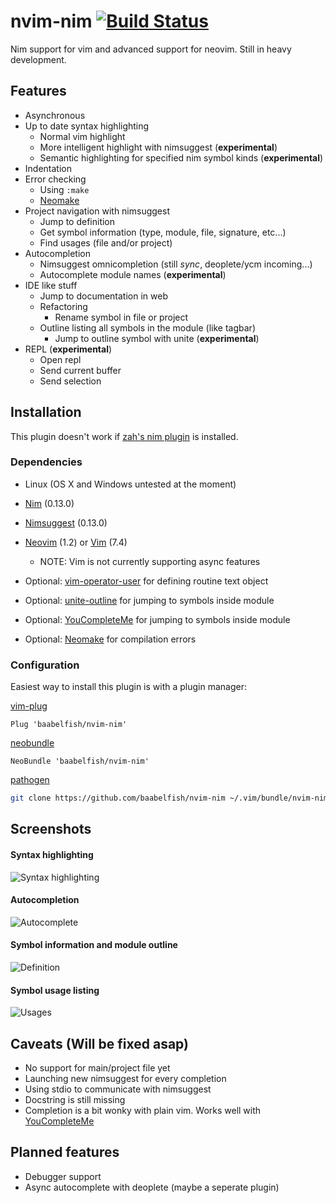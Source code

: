 # nvim-nim [![Build Status](https://travis-ci.org/baabelfish/nvim-nim.svg?branch=master)](https://travis-ci.org/baabelfish/nvim-nim)
Nim support for vim and advanced support for neovim. Still in heavy development.


## Features

- Asynchronous
- Up to date syntax highlighting
    - Normal vim highlight
    - More intelligent highlight with nimsuggest (**experimental**)
    - Semantic highlighting for specified nim symbol kinds (**experimental**)
- Indentation
- Error checking
    - Using ``:make``
    - [Neomake](https://github.com/benekastah/neomake)
- Project navigation with nimsuggest
    - Jump to definition
    - Get symbol information (type, module, file, signature, etc...)
    - Find usages (file and/or project)
- Autocompletion
    - Nimsuggest omnicompletion (still *sync*, deoplete/ycm incoming...)
    - Autocomplete module names (**experimental**)
- IDE like stuff
    - Jump to documentation in web
    - Refactoring
        - Rename symbol in file or project
    - Outline listing all symbols in the module (like tagbar)
        - Jump to outline symbol with unite (**experimental**)
- REPL (**experimental**)
    - Open repl
    - Send current buffer
    - Send selection

## Installation

This plugin doesn't work if [zah's nim plugin](https://github.com/zah/nim.vim) is installed.

### Dependencies
- Linux (OS X and Windows untested at the moment)
- [Nim](http://nim-lang.org/) (0.13.0)
- [Nimsuggest](https://github.com/nim-lang/nimsuggest) (0.13.0)
- [Neovim](https://neovim.io/) (1.2) or [Vim](http://www.vim.org/) (7.4)
    - NOTE: Vim is not currently supporting async features

- Optional: [vim-operator-user](https://github.com/kana/vim-operator-user) for defining routine text object
- Optional: [unite-outline](https://github.com/h1mesuke/unite-outline) for jumping to symbols inside module
- Optional: [YouCompleteMe](https://github.com/Valloric/YouCompleteMe) for jumping to symbols inside module
- Optional: [Neomake](https://github.com/benekastah/neomake) for compilation errors

### Configuration

Easiest way to install this plugin is with a plugin manager:

[vim-plug](https://github.com/junegunn/vim-plug)
```viml
Plug 'baabelfish/nvim-nim'
```

[neobundle](https://github.com/Shougo/neobundle.vim)
```viml
NeoBundle 'baabelfish/nvim-nim'
```

[pathogen](https://github.com/tpope/vim-pathogen)
```sh
git clone https://github.com/baabelfish/nvim-nim ~/.vim/bundle/nvim-nim
```

## Screenshots

#### Syntax highlighting
![Syntax highlighting](https://raw.githubusercontent.com/baabelfish/nvim-nim/master/misc/screenshots/syntaxhl.png)

#### Autocompletion
![Autocomplete](https://raw.githubusercontent.com/baabelfish/nvim-nim/master/misc/screenshots/autocomplete.png)

#### Symbol information and module outline
![Definition](https://raw.githubusercontent.com/baabelfish/nvim-nim/master/misc/screenshots/definition.png)

#### Symbol usage listing
![Usages](https://raw.githubusercontent.com/baabelfish/nvim-nim/master/misc/screenshots/usages.png)

## Caveats (Will be fixed asap)
- No support for main/project file yet
- Launching new nimsuggest for every completion
- Using stdio to communicate with nimsuggest
- Docstring is still missing
- Completion is a bit wonky with plain vim. Works well with [YouCompleteMe](https://github.com/Valloric/YouCompleteMe)

## Planned features

- Debugger support
- Async autocomplete with deoplete (maybe a seperate plugin)
